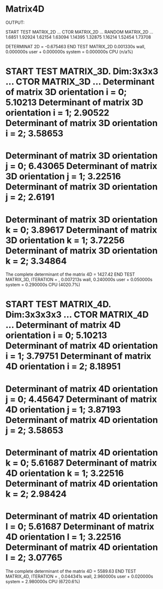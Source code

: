 # Matrix4D
OUTPUT:

START TEST MATRIX_2D ...
CTOR MATRIX_2D ...
RANDOM MATRIX_2D ...
1.6851	1.92924	1.62154	
1.63094	1.14395	1.32875	
1.16214	1.52454	1.73708	


DETERMINAT 2D = -0.675463
END TEST MATRIX_2D  0.001330s wall, 0.000000s user + 0.000000s system = 0.000000s CPU (n/a%)

START TEST MATRIX_3D. Dim:3x3x3 ...
CTOR MATRIX_3D ...
Determinant of matrix 3D orientation i = 0; 5.10213
Determinant of matrix 3D orientation i = 1; 2.90522
Determinant of matrix 3D orientation i = 2; 3.58653
======================================
Determinant of matrix 3D orientation j = 0; 6.43065
Determinant of matrix 3D orientation j = 1; 3.22516
Determinant of matrix 3D orientation j = 2; 2.6191
======================================
Determinant of matrix 3D orientation k = 0; 3.89617
Determinant of matrix 3D orientation k = 1; 3.72256
Determinant of matrix 3D orientation k = 2; 3.34864
======================================
The complete determinant of the matrix 4D = 1427.42
END TEST MATRIX_3D, ITERATION = ,  0.007213s wall, 0.240000s user + 0.050000s system = 0.290000s CPU (4020.7%)

START TEST MATRIX_4D. Dim:3x3x3x3 ...
CTOR MATRIX_4D ...
Determinant of matrix 4D orientation i = 0; 5.10213
Determinant of matrix 4D orientation i = 1; 3.79751
Determinant of matrix 4D orientation i = 2; 8.18951
======================================
Determinant of matrix 4D orientation j = 0; 4.45647
Determinant of matrix 4D orientation j = 1; 3.87193
Determinant of matrix 4D orientation j = 2; 3.58653
======================================
Determinant of matrix 4D orientation k = 0; 5.61687
Determinant of matrix 4D orientation k = 1; 3.22516
Determinant of matrix 4D orientation k = 2; 2.98424
======================================
Determinant of matrix 4D orientation l = 0; 5.61687
Determinant of matrix 4D orientation l = 1; 3.22516
Determinant of matrix 4D orientation l = 2; 3.07765
======================================
The complete determinant of the matrix 4D = 5589.63
END TEST MATRIX_4D, ITERATION = ,  0.044341s wall, 2.960000s user + 0.020000s system = 2.980000s CPU (6720.6%)
